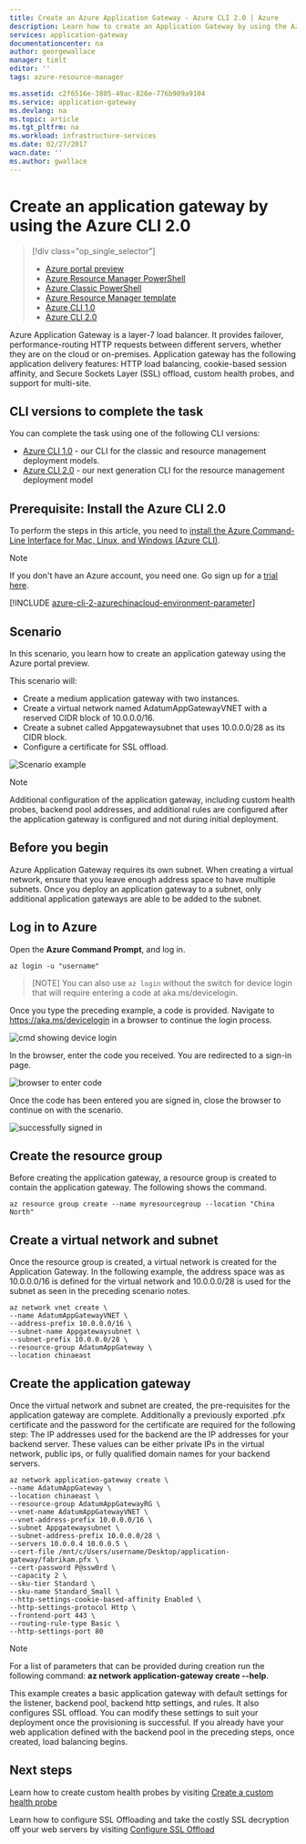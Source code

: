 ```yaml
---
title: Create an Azure Application Gateway - Azure CLI 2.0 | Azure
description: Learn how to create an Application Gateway by using the Azure CLI 2.0 in Resource Manager
services: application-gateway
documentationcenter: na
author: georgewallace
manager: timlt
editor: ''
tags: azure-resource-manager

ms.assetid: c2f6516e-3805-49ac-826e-776b909a9104
ms.service: application-gateway
ms.devlang: na
ms.topic: article
ms.tgt_pltfrm: na
ms.workload: infrastructure-services
ms.date: 02/27/2017
wacn.date: ''
ms.author: gwallace
---
```


# Create an application gateway by using the Azure CLI 2.0
> [!div class="op_single_selector"]
>- [Azure portal preview](./application-gateway-create-gateway-portal.md)
>- [Azure Resource Manager PowerShell](./application-gateway-create-gateway-arm.md)
>- [Azure Classic PowerShell](./application-gateway-create-gateway.md)
>- [Azure Resource Manager template](./application-gateway-create-gateway-arm-template.md)
>- [Azure CLI 1.0](./application-gateway-create-gateway-cli.md)
>- [Azure CLI 2.0](./application-gateway-create-gateway-cli.md)

Azure Application Gateway is a layer-7 load balancer. It provides failover, performance-routing HTTP requests between different servers, whether they are on the cloud or on-premises. Application gateway has the following application delivery features: HTTP load balancing, cookie-based session affinity, and Secure Sockets Layer (SSL) offload, custom health probes, and support for multi-site.

## CLI versions to complete the task

You can complete the task using one of the following CLI versions:

* [Azure CLI 1.0](./application-gateway-create-gateway-cli-nodejs.md) - our CLI for the classic and resource management deployment models.
* [Azure CLI 2.0](./application-gateway-create-gateway-cli.md) - our next generation CLI for the resource management deployment model

## Prerequisite: Install the Azure CLI 2.0

To perform the steps in this article, you need to [install the Azure Command-Line Interface for Mac, Linux, and Windows (Azure CLI)](https://docs.microsoft.com/cli/azure/install-az-cli2).

> [!NOTE]
> If you don't have an Azure account, you need one. Go sign up for a [trial here](../active-directory/sign-up-organization.md).

[!INCLUDE [azure-cli-2-azurechinacloud-environment-parameter](../../includes/azure-cli-2-azurechinacloud-environment-parameter.md)]

## Scenario

In this scenario, you learn how to create an application gateway using the Azure portal preview.

This scenario will:

* Create a medium application gateway with two instances.
* Create a virtual network named AdatumAppGatewayVNET with a reserved CIDR block of 10.0.0.0/16.
* Create a subnet called Appgatewaysubnet that uses 10.0.0.0/28 as its CIDR block.
* Configure a certificate for SSL offload.

![Scenario example][scenario]

> [!NOTE]
> Additional configuration of the application gateway, including custom health probes, backend pool addresses, and additional rules are configured after the application gateway is configured and not during initial deployment.

## Before you begin

Azure Application Gateway requires its own subnet. When creating a virtual network, ensure that you leave enough address space to have multiple subnets. Once you deploy an application gateway to a subnet,
only additional application gateways are able to be added to the subnet.

## Log in to Azure

Open the **Azure Command Prompt**, and log in. 

```azurecli
az login -u "username"
```

>[NOTE]
> You can also use `az login` without the switch for device login that will require entering a code at aka.ms/devicelogin.

Once you type the preceding example, a code is provided. Navigate to https://aka.ms/devicelogin in a browser to continue the login process.

![cmd showing device login][1]

In the browser, enter the code you received. You are redirected to a sign-in page.

![browser to enter code][2]

Once the code has been entered you are signed in, close the browser to continue on with the scenario.

![successfully signed in][3]

## Create the resource group

Before creating the application gateway, a resource group is created to contain the application gateway. The following shows the command.

```azurecli
az resource group create --name myresourcegroup --location "China North"
```

## Create a virtual network and subnet

Once the resource group is created, a virtual network is created for the Application Gateway.  In the following example, the address space was as 10.0.0.0/16 is defined for the virtual network and 10.0.0.0/28 is used for the subnet as seen in the preceding scenario notes.

```azurecli
az network vnet create \
--name AdatumAppGatewayVNET \
--address-prefix 10.0.0.0/16 \
--subnet-name Appgatewaysubnet \
--subnet-prefix 10.0.0.0/28 \
--resource-group AdatumAppGateway \
--location chinaeast
```

## Create the application gateway

Once the virtual network and subnet are created, the pre-requisites for the application gateway are complete. Additionally a previously exported .pfx certificate and the password for the certificate are required for the following step:
The IP addresses used for the backend are the IP addresses for your backend server. These values can be either private IPs in the virtual network, public ips, or fully qualified domain names for your backend servers.

```azurecli
az network application-gateway create \
--name AdatumAppGateway \
--location chinaeast \
--resource-group AdatumAppGatewayRG \
--vnet-name AdatumAppGatewayVNET \
--vnet-address-prefix 10.0.0.0/16 \
--subnet Appgatewaysubnet \
--subnet-address-prefix 10.0.0.0/28 \
--servers 10.0.0.4 10.0.0.5 \
--cert-file /mnt/c/Users/username/Desktop/application-gateway/fabrikam.pfx \
--cert-password P@ssw0rd \
--capacity 2 \
--sku-tier Standard \
--sku-name Standard_Small \
--http-settings-cookie-based-affinity Enabled \
--http-settings-protocol Http \
--frontend-port 443 \
--routing-rule-type Basic \
--http-settings-port 80
```

> [!NOTE]
> For a list of parameters that can be provided during creation run the following command: **az network application-gateway create --help**.

This example creates a basic application gateway with default settings for the listener, backend pool, backend http settings, and rules. It also configures SSL offload. You can modify these settings to suit your deployment once the provisioning is successful.
If you already have your web application defined with the backend pool in the preceding steps, once created, load balancing begins.

## Next steps

Learn how to create custom health probes by visiting [Create a custom health probe](./application-gateway-create-probe-portal.md)

Learn how to configure SSL Offloading and take the costly SSL decryption off your web servers by visiting [Configure SSL Offload](./application-gateway-ssl-arm.md)

<!--Image references-->

[scenario]: ./media/application-gateway-create-gateway-cli/scenario.png
[1]: ./media/application-gateway-create-gateway-cli/figure1.png
[2]: ./media/application-gateway-create-gateway-cli/figure2.png
[3]: ./media/application-gateway-create-gateway-cli/figure3.png